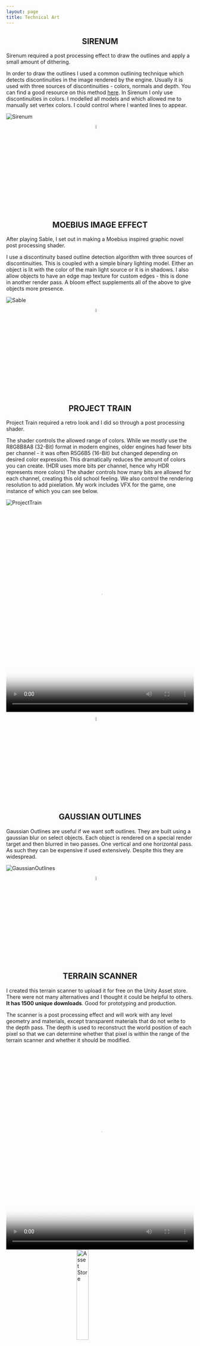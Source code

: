```yaml
---
layout: page
title: Technical Art
---
```


<h2 style="text-align: center;">SIRENUM</h2>

Sirenum required a post processing effect to draw the outlines and apply a small amount of dithering. <br>

In order to draw the outlines I used a common outlining technique which detects discontinuities in the image rendered by the engine. Usually it is used with three sources of discontinuities - colors, normals and depth. You can find a good resource on this method [here](https://alexanderameye.github.io/notes/edge-detection-outlines/). In Sirenum I only use discontinuities in colors. I modelled all models and which allowed me to manually set vertex colors. I could control where I wanted lines to appear. 

![Sirenum](/assets/img/Sirenum2.png)

<img 
    style="display: block; 
           margin-left: auto;
           margin-right: auto;
           width: 5%;"
    src="/assets/img/paragraphBreak1.png" 
    alt="break">

<br/>

<h2 style="text-align: center;">MOEBIUS IMAGE EFFECT</h2>

After playing Sable, I set out in making a Moebius inspired graphic novel post processing shader. <br> 

I use a discontinuity based outline detection algorithm with three sources of discontinuities. This is coupled with a simple binary lighting model. Either an object is lit with the color of the main light source or it is in shadows. I also allow objects to have an edge map texture for custom edges - this is done in another render pass. A bloom effect supplements all of the above to give objects more presence.

![Sable](/assets/img/Sable1.PNG)

<img 
    style="display: block; 
           margin-left: auto;
           margin-right: auto;
           width: 5%;"
    src="/assets/img/paragraphBreak1.png" 
    alt="break">

<br/>

<h2 style="text-align: center;">PROJECT TRAIN</h2>

Project Train required a retro look and I did so through a post processing shader. <br> 

The shader controls the allowed range of colors. While we mostly use the R8G8B8A8 (32-Bit) format in modern engines, older engines had fewer bits per channel - it was often R5G6B5 (16-Bit) but changed depending on desired color expression. This dramatically reduces the amount of colors you can create. (HDR uses more bits per channel, hence why HDR represents more colors) The shader controls how many bits are allowed for each channel, creating this old school feeling. We also control the rendering resolution to add pixelation. My work includes VFX for the game, one instance of which you can see below.

![ProjectTrain](/assets/img/PT1.png)

<video width="100%" height="540" controls poster="/assets/img/PT2.png">
  <source src="/assets/img/AlienVFX_comp.mp4" type="video/mp4">
</video>


<img 
    style="display: block; 
           margin-left: auto;
           margin-right: auto;
           width: 5%;"
    src="/assets/img/paragraphBreak1.png" 
    alt="break">

<br/>

<h2 style="text-align: center;">GAUSSIAN OUTLINES</h2>

Gaussian Outlines are useful if we want soft outlines. They are built using a gaussian blur on select objects. Each object is rendered on a special render target and then blurred in two passes. One vertical and one horizontal pass. As such they can be expensive if used extensively. Despite this they are widespread. 

![GaussianOutlines](/assets/img/GaussianOutlines.PNG)

<img 
    style="display: block; 
           margin-left: auto;
           margin-right: auto;
           width: 5%;"
    src="/assets/img/paragraphBreak1.png" 
    alt="break">

<br/>

<h2 style="text-align: center;">TERRAIN SCANNER</h2>

I created this terrain scanner to upload it for free on the Unity Asset store. There were not many alternatives and I thought it could be helpful to others. **It has 1500 unique downloads**. Good for prototyping and production. <br>

The scanner is a post processing effect and will work with any level geometry and materials, except transparent materials that do not write to the depth pass. The depth is used to reconstruct the world position of each pixel so that we can determine whether that pixel is within the range of the terrain scanner and whether it should be modified.  

<video width="100%" height="540" controls poster="/assets/img/StillTerrainScannerFP.PNG">
  <source src="/assets/img/TSV2_FP.mp4" type="video/mp4">
</video>

<a href="https://assetstore.unity.com/packages/vfx/shaders/fullscreen-camera-effects/terrain-scanner-vfx-238456">
<img 
    style="display: block; 
           margin-left: auto;
           margin-right: auto;
           width: 25%;"
    src="/assets/img/unityLogo.png" 
    alt="Asset Store">
  </a>

<img 
    style="display: block; 
           margin-left: auto;
           margin-right: auto;
           width: 5%;"
    src="/assets/img/paragraphBreak1.png" 
    alt="break">

<br/>

<h2 style="text-align: center;">OBJECT PLACEMENT EFFECT</h2>

I created this object placement to be distributed for free on the Unity Asset Store. The pack contains three different effects each with their own quirks. For one of the placement effects I also created a texture using substance designer, both the texture and graph are seen below. 

<video width="100%" height="540" controls poster="/assets/img/Card.png">
  <source src="/assets/img/PlacementEffect.mp4" type="video/mp4">
</video>

![Lines](/assets/img/linesTex2.png)

![SubGraph](/assets/img/LinesTexGraph.png)

<img 
    style="display: block; 
           margin-left: auto;
           margin-right: auto;
           width: 5%;"
    src="/assets/img/paragraphBreak1.png" 
    alt="break">

<br/>
